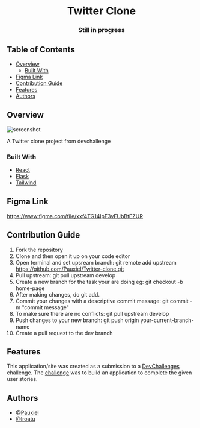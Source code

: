 <!-- Please update value in the {}  -->

<h1 align="center">Twitter Clone</h1>



<div align="center">
  <h3>
  Still in progress
  </h3>
</div>

<!-- TABLE OF CONTENTS -->

## Table of Contents

- [Overview](#overview)
  - [Built With](#built-with)
- [Figma Link](#figma-link)
- [Contribution Guide](#contribution-guide)
- [Features](#features)
- [Authors](#authors)



<!-- OVERVIEW -->

## Overview

![screenshot](https://user-images.githubusercontent.com/16707738/92399059-5716eb00-f132-11ea-8b14-bcacdc8ec97b.png)

A Twitter clone project from devchallenge

### Built With

<!-- This section should list any major frameworks that you built your project using. Here are a few examples.-->

- [React](https://reactjs.org/)
- [Flask](https://flask.palletsprojects.com/en/2.1.x/)
- [Tailwind](https://tailwindcss.com/)

## Figma Link

https://www.figma.com/file/xxf4TG14lpF3vFUbBtEZUR

## Contribution Guide

1. Fork the repository
2. Clone and then open it up on your code editor
3. Open terminal and set upsream branch: git remote add upstream
   https://github.com/Pauxiel/Twitter-clone.git
4. Pull upstream: git pull upstream develop
5. Create a new branch for the task your are doing eg: git checkout -b home-page
6. After making changes, do git add.
7. Commit your changes with a descriptive commit message: git commit -m "commit
   message"
8. To make sure there are no conflicts: git pull upstream develop
9. Push changes to your new branch: git push origin your-current-branch-name
10. Create a pull request to the dev branch

## Features

<!-- List the features of your application or follow the template. Don't share the figma file here :) -->

This application/site was created as a submission to a [DevChallenges](https://devchallenges.io/challenges) challenge. The [challenge](https://devchallenges.io/challenges/rleoQc34THclWx1cFFKH) was to build an application to complete the given user stories.



## Authors

-  [@Pauxiel](https://github.com/pauxiel)
-  [@Iroatu](https://github.com/iroatu08)

